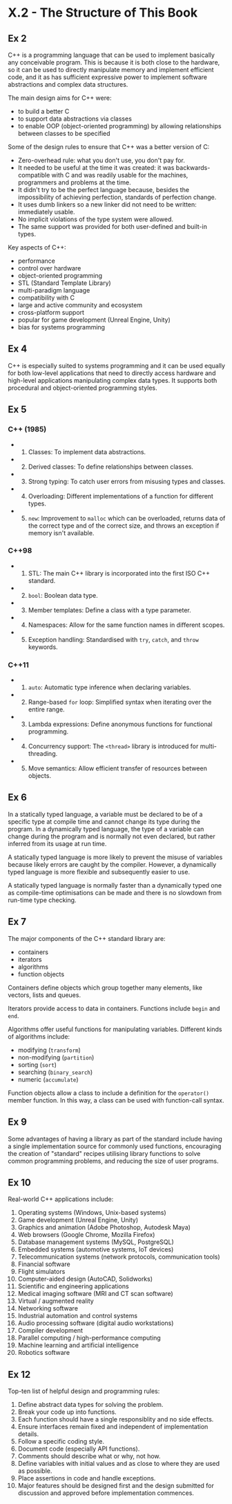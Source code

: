 X.2 - The Structure of This Book
================================
Ex 2
----
C++ is a programming language that can be used to implement basically any conceivable program. This is because it is both close to the hardware, so it can be used to directly manipulate memory and implement efficient code, and it as has sufficient expressive power to implement software abstractions and complex data structures.

The main design aims for C++ were:
* to build a better C
* to support data abstractions via classes
* to enable OOP (object-oriented programming) by allowing relationships between classes to be specified

Some of the design rules to ensure that C++ was a better version of C:
* Zero-overhead rule: what you don't use, you don't pay for.
* It needed to be useful at the time it was created: it was backwards-compatible with C and was readily usable for the machines, programmers and problems at the time.
* It didn't try to be the perfect language because, besides the impossibility of achieving perfection, standards of perfection change.
* It uses dumb linkers so a new linker did not need to be written: immediately usable.
* No implicit violations of the type system were allowed.
* The same support was provided for both user-defined and built-in types.

Key aspects of C++:
* performance
* control over hardware
* object-oriented programming
* STL (Standard Template Library)
* multi-paradigm language
* compatibility with C
* large and active community and ecosystem
* cross-platform support
* popular for game development (Unreal Engine, Unity)
* bias for systems programming

Ex 4
----
C++ is especially suited to systems programming and it can be used equally for both low-level applications that need to directly access hardware and high-level applications manipulating complex data types. It supports both procedural and object-oriented programming styles.

Ex 5
----
### C++ (1985)
* 1. Classes: To implement data abstractions.
* 2. Derived classes: To define relationships between classes.
* 3. Strong typing: To catch user errors from misusing types and classes.
* 4. Overloading: Different implementations of a function for different types.
* 5. `new`: Improvement to `malloc` which can be overloaded, returns data of the correct type and of the correct size, and throws an exception if memory isn't available.

### C++98
* 1. STL: The main C++ library is incorporated into the first ISO C++ standard.
* 2. `bool`: Boolean data type.
* 3. Member templates: Define a class with a type parameter.
* 4. Namespaces: Allow for the same function names in different scopes.
* 5. Exception handling: Standardised with `try`, `catch`, and `throw` keywords.

### C++11
* 1. `auto`: Automatic type inference when declaring variables.
* 2. Range-based `for` loop: Simplified syntax when iterating over the entire range.
* 3. Lambda expressions: Define anonymous functions for functional programming.
* 4. Concurrency support: The `<thread>` library is introduced for multi-threading.
* 5. Move semantics: Allow efficient transfer of resources between objects.

Ex 6
----
In a statically typed language, a variable must be declared to be of a specific type at compile time and cannot change its type during the program. In a dynamically typed language, the type of a variable can change during the program and is normally not even declared, but rather inferred from its usage at run time.

A statically typed language is more likely to prevent the misuse of variables because likely errors are caught by the compiler. However, a dynamically typed language is more flexible and subsequently easier to use.

A statically typed language is normally faster than a dynamically typed one as compile-time optimisations can be made and there is no slowdown from run-time type checking.

Ex 7
----
The major components of the C++ standard library are:
* containers
* iterators
* algorithms
* function objects

Containers define objects which group together many elements, like vectors, lists and queues.

Iterators provide access to data in containers. Functions include `begin` and `end`.

Algorithms offer useful functions for manipulating variables. Different kinds of algorithms include:
* modifying (`transform`)
* non-modifying (`partition`)
* sorting (`sort`)
* searching (`binary_search`)
* numeric (`accumulate`)

Function objects allow a class to include a definition for the `operator()` member function. In this way, a class can be used with function-call syntax.

Ex 9
----
Some advantages of having a library as part of the standard include having a single implementation source for commonly used functions, encouraging the creation of "standard" recipes utilising library functions to solve common programming problems, and reducing the size of user programs.

Ex 10
-----
Real-world C++ applications include:
1. Operating systems (Windows, Unix-based systems)
2. Game development (Unreal Engine, Unity)
3. Graphics and animation (Adobe Photoshop, Autodesk Maya)
4. Web browsers (Google Chrome, Mozilla Firefox)
5. Database management systems (MySQL, PostgreSQL)
6. Embedded systems (automotive systems, IoT devices)
7. Telecommunication systems (network protocols, communication tools)
8. Financial software
9. Flight simulators
10. Computer-aided design (AutoCAD, Solidworks)
11. Scientific and engineering applications
12. Medical imaging software (MRI and CT scan software)
13. Virtual / augmented reality
14. Networking software
15. Industrial automation and control systems
16. Audio processing software (digital audio workstations)
17. Compiler development
18. Parallel computing / high-performance computing
19. Machine learning and artificial intelligence
20. Robotics software

Ex 12
-----
Top-ten list of helpful design and programming rules:
1. Define abstract data types for solving the problem.
2. Break your code up into functions.
3. Each function should have a single responsiblity and no side effects.
4. Ensure interfaces remain fixed and independent of implementation details.
5. Follow a specific coding style.
6. Document code (especially API functions).
7. Comments should describe what or why, not how.
8. Define variables with initial values and as close to where they are used as possible.
9. Place assertions in code and handle exceptions.
10. Major features should be designed first and the design submitted for discussion and approved before implementation commences.
